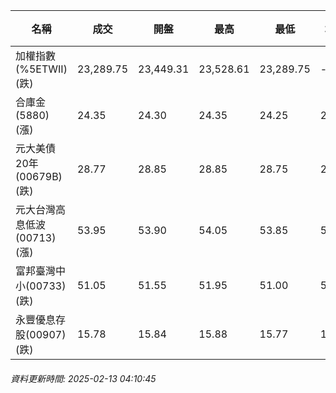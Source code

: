 | 名稱 | 成交 | 開盤 | 最高 | 最低 | 均價 | 成交金額(億) | 昨收 | 漲跌幅 | 漲跌 | 總量 | 昨量 | 振幅 |
| -------- | -------- | -------- | -------- |-------- | -------- | -------- |-------- |-------- |-------- | -------- | -------- |-------- |
|加權指數(%5ETWII) (跌)|23,289.75|23,449.31|23,528.61|23,289.75|-|3,705.99|23,384.05|0.40%|94.30|6,187,239|0|1.02%|
|合庫金(5880) (漲)|24.35|24.30|24.35|24.25|24.28|1.64|24.25|0.41%|0.10|6,766|6,992|0.41%|
|元大美債20年(00679B) (跌)|28.77|28.85|28.85|28.75|28.79|12.49|28.97|0.69%|0.20|43,392|30,780|0.35%|
|元大台灣高息低波(00713) (漲)|53.95|53.90|54.05|53.85|53.97|3.36|53.75|0.37%|0.20|6,234|8,047|0.37%|
|富邦臺灣中小(00733) (跌)|51.05|51.55|51.95|51.00|51.41|0.736|51.35|0.58%|0.30|1,431|1,830|1.85%|
|永豐優息存股(00907) (跌)|15.78|15.84|15.88|15.77|15.84|0.271|15.79|0.06%|0.01|1,711|1,869|0.70%|
###### 資料更新時間: 2025-02-13 04:10:45
